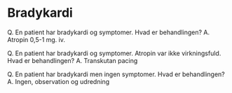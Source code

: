 # Bradykardi
<!-- #anki/tag/med -->

Q. En patient har bradykardi og symptomer. Hvad er behandlingen?
A. Atropin 0,5-1 mg. iv.

Q. En patient har bradykardi og symptomer. Atropin var ikke virkningsfuld. Hvad er behandlingen?
A. Transkutan pacing

Q. En patient har bradykardi men ingen symptomer. Hvad er behandlingen? 
A. Ingen, observation og udredning

<!-- {BearID:220B3CF4-442D-4245-8667-47C5DFC553A6-9125-00000CC19FFC71C3} -->
